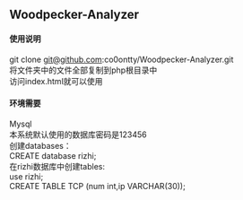 ## **Woodpecker-Analyzer**
#### 使用说明
git clone git@github.com:co0ontty/Woodpecker-Analyzer.git  
将文件夹中的文件全部复制到php根目录中  
访问index.html就可以使用  
#### 环境需要
Mysql  
本系统默认使用的数据库密码是123456  
创建databases：  
CREATE database rizhi;  
在rizhi数据库中创建tables:  
use rizhi;  
CREATE TABLE TCP (num int,ip VARCHAR(30));  

